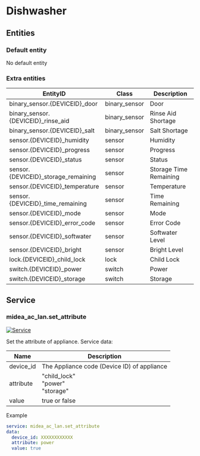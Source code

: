 # Dishwasher

## Entities

### Default entity

No default entity

### Extra entities

| EntityID                             | Class         | Description            |
| ------------------------------------ | ------------- | ---------------------- |
| binary_sensor.{DEVICEID}\_door       | binary_sensor | Door                   |
| binary_sensor.{DEVICEID}\_rinse_aid  | binary_sensor | Rinse Aid Shortage     |
| binary_sensor.{DEVICEID}\_salt       | binary_sensor | Salt Shortage          |
| sensor.{DEVICEID}\_humidity          | sensor        | Humidity               |
| sensor.{DEVICEID}\_progress          | sensor        | Progress               |
| sensor.{DEVICEID}\_status            | sensor        | Status                 |
| sensor.{DEVICEID}\_storage_remaining | sensor        | Storage Time Remaining |
| sensor.{DEVICEID}\_temperature       | sensor        | Temperature            |
| sensor.{DEVICEID}\_time_remaining    | sensor        | Time Remaining         |
| sensor.{DEVICEID}\_mode              | sensor        | Mode                   |
| sensor.{DEVICEID}\_error_code        | sensor        | Error Code             |
| sensor.{DEVICEID}\_softwater         | sensor        | Softwater Level        |
| sensor.{DEVICEID}\_bright            | sensor        | Bright Level           |
| lock.{DEVICEID}\_child_lock          | lock          | Child Lock             |
| switch.{DEVICEID}\_power             | switch        | Power                  |
| switch.{DEVICEID}\_storage           | switch        | Storage                |

## Service

### midea_ac_lan.set_attribute

[![Service](https://my.home-assistant.io/badges/developer_call_service.svg)](https://my.home-assistant.io/redirect/developer_call_service/?service=midea_ac_lan.set_attribute)

Set the attribute of appliance. Service data:

| Name      | Description                                 |
| --------- | ------------------------------------------- |
| device_id | The Appliance code (Device ID) of appliance |
| attribute | "child_lock"<br />"power"<br /> "storage"   |
| value     | true or false                               |

Example

```yaml
service: midea_ac_lan.set_attribute
data:
  device_id: XXXXXXXXXXXX
  attribute: power
  value: true
```
